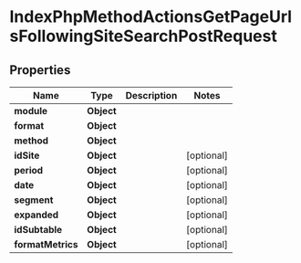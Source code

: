 

# IndexPhpMethodActionsGetPageUrlsFollowingSiteSearchPostRequest


## Properties

| Name | Type | Description | Notes |
|------------ | ------------- | ------------- | -------------|
|**module** | **Object** |  |  |
|**format** | **Object** |  |  |
|**method** | **Object** |  |  |
|**idSite** | **Object** |  |  [optional] |
|**period** | **Object** |  |  [optional] |
|**date** | **Object** |  |  [optional] |
|**segment** | **Object** |  |  [optional] |
|**expanded** | **Object** |  |  [optional] |
|**idSubtable** | **Object** |  |  [optional] |
|**formatMetrics** | **Object** |  |  [optional] |



